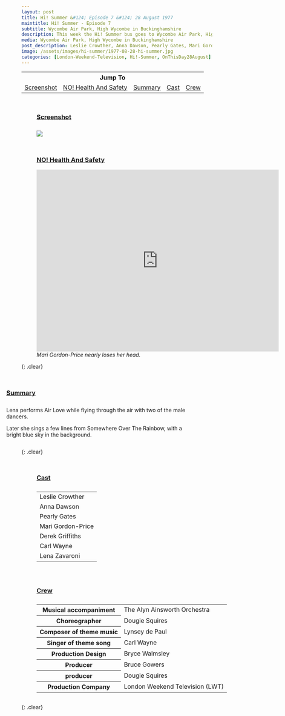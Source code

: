 ```yaml
---
layout: post
title: Hi! Summer &#124; Episode 7 &#124; 28 August 1977
maintitle: Hi! Summer - Episode 7
subtitle: Wycombe Air Park, High Wycombe in Buckinghamshire
description: This week the Hi! Summer bus goes to Wycombe Air Park, High Wycombe in Buckinghamshire with Leslie Crowther, Anna Dawson, Pearly Gates, Mari Gordon-Price, Derek Griffiths, Derek Griffiths, Lena Zavaroni.
media: Wycombe Air Park, High Wycombe in Buckinghamshire
post_description: Leslie Crowther, Anna Dawson, Pearly Gates, Mari Gordon-Price, Derek Griffiths, Derek Griffiths, Lena Zavaroni.
image: /assets/images/hi-summer/1977-08-28-hi-summer.jpg
categories: [London-Weekend-Television, Hi!-Summer, OnThisDay28August]
---
```


<table style="text-align:center;">
<tr><th colspan="5">Jump To</th></tr>
<tr>
<td><a href="#screenshot">Screenshot</a></td>
<td><a href="#no-health-and-safety">NO! Health And Safety</a></td>
<td><a href="#summary">Summary</a></td>
<td><a href="#cast">Cast</a></td>
<td><a href="#crew">Crew</a></td>
</tr>
</table>

<figure class="fig1">
<figcaption>
<h3 id="screenshot"><a href="#screenshot">Screenshot</a></h3>
</figcaption>
<img src="{{ page.image }}" class="full-width" />
</figure>

<figure class="fig2">
<h3 id="no-health-and-safety"><a href="#no-health-and-safety">NO! Health And Safety</a></h3>
<div class="responsive-video"><iframe width="640px" height="480px" src="https://www.youtube.com/embed/vvI5gOH_QW4?rel=0&showinfo=1&start=120" frameborder="0" allowfullscreen=""></iframe></div>
<cite>Mari Gordon-Price nearly loses her head.</cite>
</figure>

{: .clear}

<figure class="fig3">
<figcaption>
<h3 id="summary"><a href="#summary">Summary</a></h3>
</figcaption>
<p>Lena performs Air Love while flying through the air with two of the male dancers.</p>
<p>Later she sings a few lines from Somewhere Over The Rainbow, with a bright blue sky in the background.</p>
</figure>

{: .clear}

<figure class="fig1">
<figcaption>
<h3 id="cast"><a href="#cast">Cast</a></h3>
</figcaption>
<table>
<tr><td>Leslie Crowther</td></tr>
<tr><td>Anna Dawson</td></tr>
<tr><td>Pearly Gates</td></tr>
<tr><td>Mari Gordon-Price</td></tr>
<tr><td>Derek Griffiths</td></tr>
<tr><td>Carl Wayne</td></tr>
<tr><td>Lena Zavaroni</td></tr>
</table>
</figure>

<figure class="fig2">
<figcaption>
<h3 id="crew"><a href="#crew">Crew</a></h3>
</figcaption>
<table>
<tr><th>Musical accompaniment</th><td>The Alyn Ainsworth Orchestra</td></tr>
<tr><th>Choreographer</th><td>Dougie Squires</td></tr>
<tr><th>Composer of theme music</th><td>Lynsey de Paul</td></tr>
<tr><th>Singer of theme song</th><td>Carl Wayne</td></tr>
<tr><th>Production Design</th><td>Bryce Walmsley</td></tr>
<tr><th>Producer</th><td>Bruce Gowers</td></tr>
<tr><th>producer</th><td>Dougie Squires</td></tr>
<tr><th>Production Company</th><td>London Weekend Television (LWT)</td></tr>
</table>
</figure>

<br />{: .clear}

<style>
.fig1 {float:left; width:49%;}

.fig2 {float:right; width:49%;}

.fig3 {float:right; width:100%;}

figcaption {float:left; width:100%;}

@media screen and (orientation:portrait) {
.fig1, .fig2 {float:left; width:100%;}
figcaption {float:left; width:100%; margin-bottom: 10px;}
}
</style>
